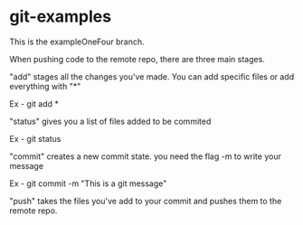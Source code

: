 # git-examples


This is the exampleOneFour branch.


When pushing code to the remote repo, there are three main stages.

"add" stages all the changes you've made. You can add specific files or add everything with "*"

Ex - git add *


"status" gives you a list of files added to be commited

Ex - git status

"commit" creates a new commit state. you need the flag -m to write your message

Ex - git commit -m "This is a git message"


"push" takes the files you've add to your commit and pushes them to the remote repo.


